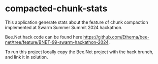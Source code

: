# compacted-chunk-stats
This application generate stats about the feature of chunk compaction implemented at Swarm Summer Summit 2024 hackathon.

Bee.Net hack code can be found here https://github.com/Etherna/bee-net/tree/feature/BNET-99-swarm-hackathon-2024.

To run this project locally copy the Bee.Net project with the hack brunch, and link it in solution.
